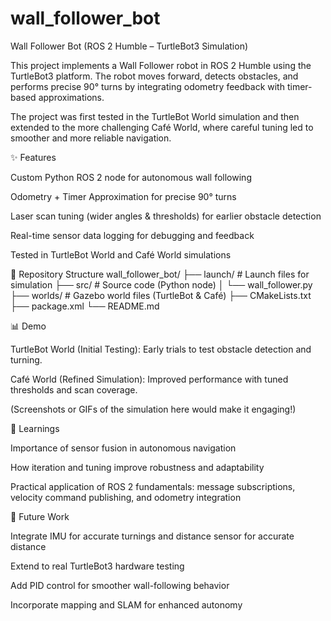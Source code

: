 # wall_follower_bot

Wall Follower Bot (ROS 2 Humble – TurtleBot3 Simulation)










This project implements a Wall Follower robot in ROS 2 Humble using the TurtleBot3 platform. The robot moves forward, detects obstacles, and performs precise 90° turns by integrating odometry feedback with timer-based approximations.

The project was first tested in the TurtleBot World simulation and then extended to the more challenging Café World, where careful tuning led to smoother and more reliable navigation.

✨ Features

Custom Python ROS 2 node for autonomous wall following

Odometry + Timer Approximation for precise 90° turns

Laser scan tuning (wider angles & thresholds) for earlier obstacle detection

Real-time sensor data logging for debugging and feedback

Tested in TurtleBot World and Café World simulations

📂 Repository Structure
wall_follower_bot/
├── launch/                 # Launch files for simulation
├── src/                    # Source code (Python node)
│   └── wall_follower.py
├── worlds/                 # Gazebo world files (TurtleBot & Café)
├── CMakeLists.txt
├── package.xml
└── README.md

📊 Demo

TurtleBot World (Initial Testing): Early trials to test obstacle detection and turning.

Café World (Refined Simulation): Improved performance with tuned thresholds and scan coverage.

(Screenshots or GIFs of the simulation here would make it engaging!)

🧠 Learnings

Importance of sensor fusion in autonomous navigation

How iteration and tuning improve robustness and adaptability

Practical application of ROS 2 fundamentals: message subscriptions, velocity command publishing, and odometry integration

🔮 Future Work

Integrate IMU for accurate turnings and distance sensor for accurate distance

Extend to real TurtleBot3 hardware testing

Add PID control for smoother wall-following behavior

Incorporate mapping and SLAM for enhanced autonomy
